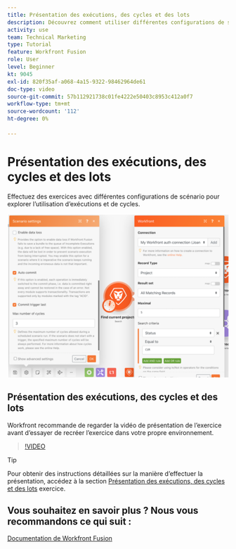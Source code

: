 ```yaml
---
title: Présentation des exécutions, des cycles et des lots
description: Découvrez comment utiliser différentes configurations de scénario pour explorer l’utilisation d’exécutions et de cycles dans [!DNL Adobe Workfront Fusion].
activity: use
team: Technical Marketing
type: Tutorial
feature: Workfront Fusion
role: User
level: Beginner
kt: 9045
exl-id: 820f35af-a068-4a15-9322-98462964de61
doc-type: video
source-git-commit: 57b112921738c01fe4222e50403c8953c412a0f7
workflow-type: tm+mt
source-wordcount: '112'
ht-degree: 0%

---
```


# Présentation des exécutions, des cycles et des lots

Effectuez des exercices avec différentes configurations de scénario pour explorer l’utilisation d’exécutions et de cycles.

![Image des paramètres d’exécution et de cycle](assets/execution-history-and-scheduling-6.png)

## Présentation des exécutions, des cycles et des lots

Workfront recommande de regarder la vidéo de présentation de l’exercice avant d’essayer de recréer l’exercice dans votre propre environnement.

>[!VIDEO](https://video.tv.adobe.com/v/335286/?quality=12&learn=on)

>[!TIP]
>
>Pour obtenir des instructions détaillées sur la manière d’effectuer la présentation, accédez à la section [Présentation des exécutions, des cycles et des lots](https://experienceleague.adobe.com/docs/workfront-learn/tutorials-workfront/fusion/exercises/exploring-runs-cycles-and-bundles.html?lang=en) exercice.


## Vous souhaitez en savoir plus ? Nous vous recommandons ce qui suit :

[Documentation de Workfront Fusion](https://experienceleague.adobe.com/docs/workfront/using/adobe-workfront-fusion/workfront-fusion-2.html?lang=en)
